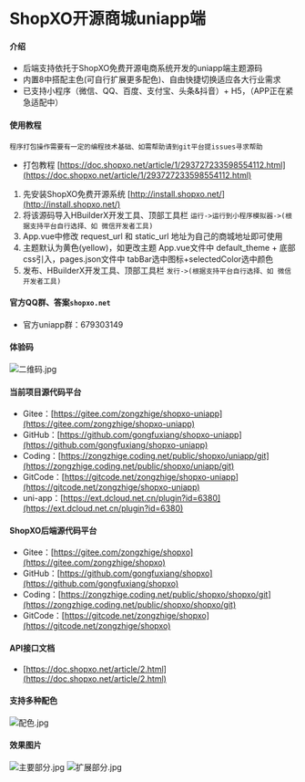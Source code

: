 # ShopXO开源商城uniapp端

#### 介绍

* 后端支持依托于ShopXO免费开源电商系统开发的uniapp端主题源码
* 内置8中搭配主色(可自行扩展更多配色)、自由快捷切换适应各大行业需求
* 已支持小程序（微信、QQ、百度、支付宝、头条&抖音）+ H5，（APP正在紧急适配中）

#### 使用教程

`程序打包操作需要有一定的编程技术基础、如需帮助请到git平台提issues寻求帮助`
* 打包教程 [https://doc.shopxo.net/article/1/293727233598554112.html](https://doc.shopxo.net/article/1/293727233598554112.html)

1. 先安装ShopXO免费开源系统 [http://install.shopxo.net/](http://install.shopxo.net/)
2. 将该源码导入HBuilderX开发工具、顶部工具栏 `运行->运行到小程序模拟器->(根据支持平台自行选择、如 微信开发者工具)`
3. App.vue中修改 request_url 和 static_url 地址为自己的商城地址即可使用
4. 主题默认为黄色(yellow)，如更改主题 App.vue文件中 default_theme + 底部css引入，pages.json文件中 tabBar选中图标+selectedColor选中颜色
5. 发布、HBuilderX开发工具、顶部工具栏 `发行->(根据支持平台自行选择、如 微信开发者工具)`

#### 官方QQ群、答案`shopxo.net`
* 官方uniapp群：679303149

#### 体验码

![二维码.jpg](https://doc.shopxo.net/upload/image/20211211/1639234221484373.jpg)


#### 当前项目源代码平台

* Gitee：[https://gitee.com/zongzhige/shopxo-uniapp](https://gitee.com/zongzhige/shopxo-uniapp)
* GitHub：[https://github.com/gongfuxiang/shopxo-uniapp](https://github.com/gongfuxiang/shopxo-uniapp)
* Coding：[https://zongzhige.coding.net/public/shopxo/uniapp/git](https://zongzhige.coding.net/public/shopxo/uniapp/git)
* GitCode：[https://gitcode.net/zongzhige/shopxo-uniapp](https://gitcode.net/zongzhige/shopxo-uniapp)
* uni-app：[https://ext.dcloud.net.cn/plugin?id=6380](https://ext.dcloud.net.cn/plugin?id=6380)

#### ShopXO后端源代码平台

* Gitee：[https://gitee.com/zongzhige/shopxo](https://gitee.com/zongzhige/shopxo)
* GitHub：[https://github.com/gongfuxiang/shopxo](https://github.com/gongfuxiang/shopxo)
* Coding：[https://zongzhige.coding.net/public/shopxo/shopxo/git](https://zongzhige.coding.net/public/shopxo/shopxo/git)
* GitCode：[https://gitcode.net/zongzhige/shopxo](https://gitcode.net/zongzhige/shopxo)

#### API接口文档

* [https://doc.shopxo.net/article/2.html](https://doc.shopxo.net/article/2.html)

#### 支持多种配色

![配色.jpg](https://doc.shopxo.net/upload/image/20211023/1634962774958024.jpg)

#### 效果图片

![主要部分.jpg](https://doc.shopxo.net/upload/image/20211023/1634962851731604.jpg)
![扩展部分.jpg](https://doc.shopxo.net/upload/image/20211023/1634962862173709.jpg)
